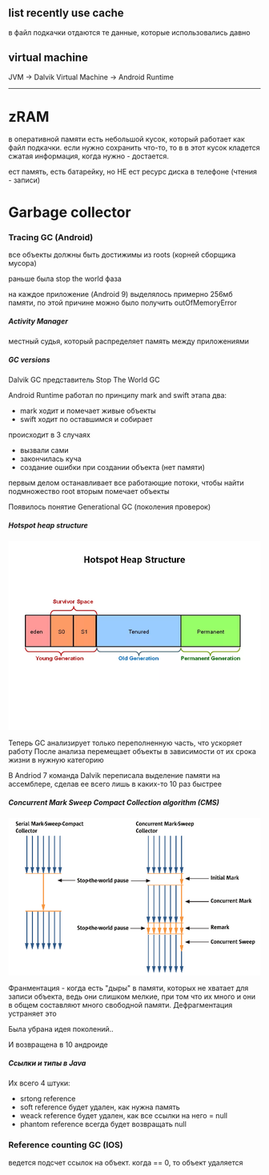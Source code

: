 ## list recently use cache

в файл подкачки отдаются те данные, которые использовались давно

## virtual machine

JVM -> Dalvik Virtual Machine -> Android Runtime

---
# zRAM

в оперативной памяти есть небольшой кусок, который работает как файл подкачки.
если нужно сохранить что-то, то в в этот кусок кладется сжатая информация, когда нужно - достается.

ест память, есть батарейку, но НЕ ест ресурс диска в телефоне (чтения - записи)

# Garbage collector

### Tracing GC (Android)

все объекты должны быть достижимы из roots (корней сборщика мусора) 

раньше была stop the world фаза

на каждое приложение (Android 9) выделялось примерно 256мб памяти, по этой причине можно было получить outOfMemoryError

##### Activity Manager

местный судья, который распределяет память между приложениями 

##### GC versions

Dalvik GC
представитель Stop The World GC

Android Runtime
работал по принципу mark and swift 
этапа два:
- mark ходит и помечает живые объекты
- swift ходит по оставшимся и собирает 

происходит в 3 случаях
- вызвали сами
- закончилась куча
- создание ошибки при создании объекта (нет памяти)

первым делом останавливает все работающие потоки, чтобы найти подмножество root 
вторым помечает объекты

Появилось понятие Generational GC (поколения проверок) 

##### Hotspot heap structure
![Hotspot heap structure](hotspot_heap_structure.webp)

Теперь GC анализирует только переполненную часть, что ускоряет работу
После анализа перемещает объекты в зависимости от их срока жизни в нужную категорию

В Andriod 7 команда Dalvik переписала выделение памяти на ассемблере, сделав ее всего лишь в каких-то 10 раз быстрее

##### Concurrent Mark Sweep Compact Collection algorithm (CMS)

![cms](Concurrent_Mark_Sweep_Compact_Collection_algorithm_(CMS).png)

Франментация - когда есть "дыры" в памяти, которых не хватает для записи объекта, ведь они слишком мелкие, при том что их много и они в общем составляют много свободной памяти. Дефрагментация устраняет это

Была убрана идея поколений..

И возвращена в 10 андроиде


##### Ссылки и типы в Java

Их всего 4 штуки:

- srtong reference
- soft reference будет удален, как нужна  память
- weack reference будет удален, как все ссылки на него = null
- phantom reference всегда будет возвращать null

### Reference counting GC (IOS)

ведется подсчет ссылок на объект. когда == 0, то объект удаляется
